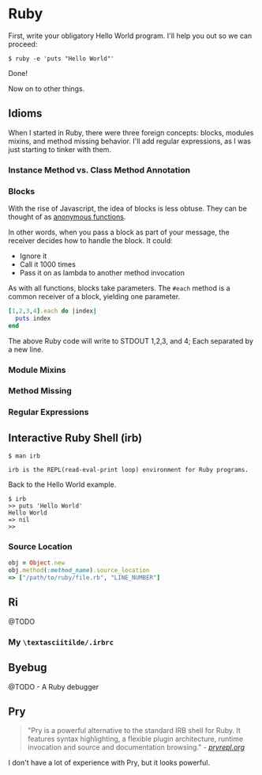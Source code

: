 # Ruby

First, write your obligatory Hello World program.
I'll help you out so we can proceed:

```console
$ ruby -e 'puts "Hello World"'
```

Done!

Now on to other things.

## Idioms

When I started in Ruby, there were three foreign concepts: blocks, modules mixins, and method missing behavior.
I'll add regular expressions, as I was just starting to tinker with them.

### Instance Method vs. Class Method Annotation

### Blocks

With the rise of Javascript, the idea of blocks is less obtuse.
They can be thought of as [anonymous functions](http://en.wikipedia.org/wiki/Anonymous_function).

In other words, when you pass a block as part of your message, the receiver decides how to handle the block.
It could:

* Ignore it
* Call it 1000 times
* Pass it on as lambda to another method invocation

As with all functions, blocks take parameters.
The `#each` method is a common receiver of a block, yielding one parameter.

```ruby
[1,2,3,4].each do |index|
  puts index
end
```

The above Ruby code will write to STDOUT 1,2,3, and 4; Each separated by a new line.

### Module Mixins

### Method Missing

### Regular Expressions

## Interactive Ruby Shell (irb)

```console
$ man irb

irb is the REPL(read-eval-print loop) environment for Ruby programs.
```

Back to the Hello World example.

```console
$ irb
>> puts 'Hello World'
Hello World
=> nil
>>
```

### Source Location

```ruby
obj = Object.new
obj.method(:method_name).source_location
=> ["/path/to/ruby/file.rb", "LINE_NUMBER"]
```
## Ri

@TODO

### My `\textasciitilde/.irbrc`

## Byebug

@TODO - A Ruby debugger

## Pry

> "Pry is a powerful alternative to the standard IRB shell for Ruby.
> It features syntax highlighting, a flexible plugin architecture, runtime invocation and source and documentation browsing." - *[pryrepl.org](http://pryrepl.org/)*

I don't have a lot of experience with Pry, but it looks powerful.